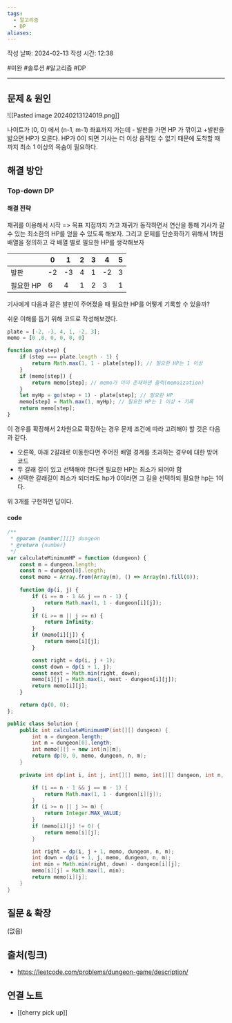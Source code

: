 ```yaml
---
tags:
  - 알고리즘
  - DP
aliases:
---
```

작성 날짜: 2024-02-13
작성 시간: 12:38

#미완 #솔루션 #알고리즘 #DP 

----

## 문제 & 원인
![[Pasted image 20240213124019.png]]

나이트가 (0, 0) 에서 (n-1, m-1) 좌표까지 가는데 - 발판을 가면 HP 가 깎이고 +발판을 밟으면 HP가 오른다. HP가 0이 되면 기사는 더 이상 움직일 수 없기 때문에 도착할 때까지 최소 1 이상의 목숨이 필요하다.

## 해결 방안
### Top-down DP
#### 해결 전략
재귀를 이용해서 시작 => 목표 지점까지 가고 재귀가 동작하면서 연산을 통해 기사가 갈 수 있는 최소한의 HP를 얻을 수 있도록 해보자. 그리고 문제를 단순화하기 위해서 1차원 배열을 정의하고 각 배열 별로 필요한 HP를 생각해보자


|  | 0 | 1 | 2 | 3 | 4 | 5 |
| ---- | ---- | ---- | ---- | ---- | ---- | ---- |
| 발판 | -2 | -3 | 4 | 1 | -2 | 3 |
| 필요한 HP | 6 | 4 | 1 | 2 | 3 | 1 |

기사에게 다음과 같은 발판이 주어졌을 때 필요한 HP를 어떻게 기록할 수 있을까?

쉬운 이해를 돕기 위해 코드로 작성해보겠다.

```js
plate = [-2, -3, 4, 1, -2, 3];
memo = [0 ,0, 0, 0, 0, 0]

function go(step) {
	if (step === plate.length - 1) {
		return Math.max(1, 1 - plate[step]); // 필요한 HP는 1 이상
	}
	if (memo[step]) {
		return memo[step]; // memo가 이미 존재하면 출력(memoization)
	}
	let myHp = go(step + 1) - plate[step]; // 필요한 HP
	memo[step] = Math.max(1, myHp); // 필요한 HP는 1 이상 + 기록
	return memo[step];
}
```

이 경우를 확장해서 2차원으로 확장하는 경우 문제 조건에 따라 고려해야 할 것은 다음과 같다.
- 오른쪽, 아래 2갈래로 이동한다면 주어진 배열 경계를 초과하는 경우에 대한 방어 코드
- 두 갈래 길이 있고 선택해야 한다면 필요한 HP는 최소가 되어야 함
- 선택한 갈래길이 최소가 되더라도 hp가 0이라면 그 길을 선택하되 필요한 hp는 1이다.

위 3개를 구현하면 답이다.


#### code
```js
/**
 * @param {number[][]} dungeon
 * @return {number}
 */
var calculateMinimumHP = function (dungeon) {
    const m = dungeon.length;
    const n = dungeon[0].length;
    const memo = Array.from(Array(m), () => Array(n).fill(0));
  
    function dp(i, j) {
        if (i == m - 1 && j == n - 1) {
            return Math.max(1, 1 - dungeon[i][j]);
        }
        if (i >= m || j >= n) {
            return Infinity;
        }
        if (memo[i][j]) {
            return memo[i][j];
        }

        const right = dp(i, j + 1);
        const down = dp(i + 1, j);
        const next = Math.min(right, down);
        memo[i][j] = Math.max(1, next - dungeon[i][j]);
        return memo[i][j];
    }

    return dp(0, 0);
};
```


```java
public class Solution {
    public int calculateMinimumHP(int[][] dungeon) {
        int n = dungeon.length;
        int m = dungeon[0].length;
        int memo[][] = new int[n][m];
        return dp(0, 0, memo, dungeon, n, m);
    }
  
    private int dp(int i, int j, int[][] memo, int[][] dungeon, int n, int m) {

        if (i == n - 1 && j == m - 1) {
            return Math.max(1, 1 - dungeon[i][j]);
        }
        if (i >= n || j >= m) {
            return Integer.MAX_VALUE;
        }
        if (memo[i][j] != 0) {
            return memo[i][j];
        }

        int right = dp(i, j + 1, memo, dungeon, n, m);
        int down = dp(i + 1, j, memo, dungeon, n, m);
        int min = Math.min(right, down) - dungeon[i][j];
        memo[i][j] = Math.max(1, min);
        return memo[i][j];
    }
}
```



## 질문 & 확장

(없음)

## 출처(링크)
- https://leetcode.com/problems/dungeon-game/description/

## 연결 노트
- [[cherry pick up]]
